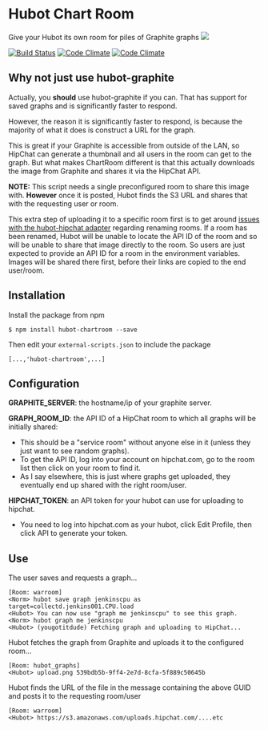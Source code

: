 # Hubot Chart Room

Give your Hubot its own room for piles of Graphite graphs
![](http://img526.imageshack.us/img526/9514/92526164.png)

[![Build Status](https://travis-ci.org/maclennann/hubot-chartroom.png)](https://travis-ci.org/maclennann/hubot-chartroom)
[![Code Climate](https://d3s6mut3hikguw.cloudfront.net/github/maclennann/hubot-chartroom/badges/gpa.svg)](https://codeclimate.com/github/maclennann/hubotchartroom)
[![Code Climate](https://d3s6mut3hikguw.cloudfront.net/github/maclennann/hubot-chartroom/badges/coverage.svg)](https://codeclimate.com/github/maclennann/hubotchartroom)

## Why not just use hubot-graphite

Actually, you **should** use hubot-graphite if you can. That has support for saved graphs and is significantly faster to respond.

However, the reason it is significantly faster to respond, is because the majority of what it does is construct a URL for the graph.

This is great if your Graphite is accessible from outside of the LAN, so HipChat can generate a thumbnail and all users in the room can get to the graph. But what makes ChartRoom different is that this actually downloads the image from Graphite and shares it via the HipChat API.

**NOTE:** This script needs a single preconfigured room to share this image with. **However** once it is posted, Hubot finds the S3 URL and shares that with the requesting user or room.

This extra step of uploading it to a specific room first is to get around [issues with the hubot-hipchat adapter](https://github.com/hipchat/hubot-hipchat/issues/196) regarding renaming rooms. If a room has been renamed, Hubot will be unable to locate the API ID of the room and so will be unable to share that image
directly to the room. So users are just expected to provide an API ID for a room in the environment variables. Images will be shared
there first, before their links are copied to the end user/room.

## Installation

Install the package from npm
```
$ npm install hubot-chartroom --save
```

Then edit your `external-scripts.json` to include the package
```
[...,'hubot-chartroom',...]
```

## Configuration

**GRAPHITE_SERVER**: the hostname/ip of your graphite server.

**GRAPH_ROOM_ID**: the API ID of a HipChat room to which all graphs will be initially shared:

* This should be a "service room" without anyone else in it (unless they just want to see random graphs).
* To get the API ID, log into your account on hipchat.com, go to the room list then click on your room to find it.
* As I say elsewhere, this is just where graphs get uploaded, they eventually end up shared with the right room/user.

**HIPCHAT_TOKEN**: an API token for your hubot can use for uploading to hipchat.
* You need to log into hipchat.com as your hubot, click Edit Profile, then click API to generate your token.

## Use

The user saves and requests a graph...
```
[Room: warroom]
<Norm> hubot save graph jenkinscpu as target=collectd.jenkins001.CPU.load
<Hubot> You can now use "graph me jenkinscpu" to see this graph.
<Norm> hubot graph me jenkinscpu
<Hubot> (yougotitdude) Fetching graph and uploading to HipChat...
```

Hubot fetches the graph from Graphite and uploads it to the configured room...
```
[Room: hubot_graphs]
<Hubot> upload.png 539bdb5b-9ff4-2e7d-8cfa-5f889c50645b
```

Hubot finds the URL of the file in the message containing the above GUID and posts it to the requesting room/user
```
[Room: warroom]
<Hubot> https://s3.amazonaws.com/uploads.hipchat.com/....etc
```
